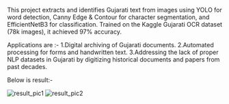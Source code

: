 This project extracts and identifies Gujarati text from images using YOLO for word detection, Canny Edge & Contour for character segmentation, and EfficientNetB3 for classification. Trained on the Kaggle Gujarati OCR dataset (78k images), it achieved 97% accuracy.

Applications are :-
1.Digital archiving of Gujarati documents.
2.Automated processing for forms and handwritten text.
3.Addressing the lack of proper NLP datasets in Gujarati by digitizing historical documents and papers from past decades.

Below is result:-

![result_pic1](https://github.com/user-attachments/assets/f78d2520-733c-4f20-8517-d1abc9725683)
![result_pic2](https://github.com/user-attachments/assets/5f4799b6-5892-4d29-9960-8a2e91cad635)
